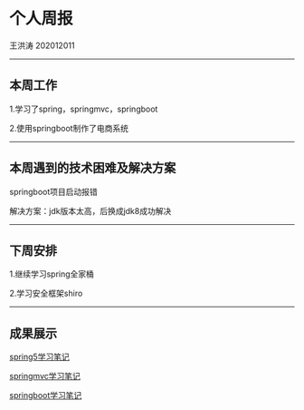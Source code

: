 # 个人周报

王洪涛 202012011

---
## 本周工作

1.学习了spring，springmvc，springboot

2.使用springboot制作了电商系统

---
## 本周遇到的技术困难及解决方案
springboot项目启动报错

解决方案：jdk版本太高，后换成jdk8成功解决

---
## 下周安排

1.继续学习spring全家桶

2.学习安全框架shiro

---
## 成果展示
[spring5学习笔记](http://110.42.136.235/2022/04/11/Spring5/?t=1651395749145)

[springmvc学习笔记](http://110.42.136.235/2022/04/13/SpringMVC%E7%AC%94%E8%AE%B0/?t=1651395801234)

[springboot学习笔记](http://110.42.136.235/2022/04/16/SpringBoot/?t=1651395829710)

